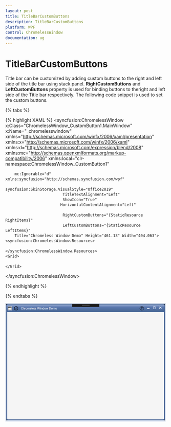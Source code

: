 ```yaml
---
layout: post
title: TitleBarCustomButtons
description: TitleBarCustomButtons
platform: WPF
control: ChromelessWindow
documentation: ug
---
```


#  TitleBarCustomButtons

Title bar can be customized by adding custom buttons  to the right and left side of the title bar using stack panel.  **RightCustomButtons** and **LeftCustomButtons** property is used for binding buttons to theright and left side of the Title bar respectively.  The following code snippet is used to set the custom buttons.

{% tabs %}

{% highlight XAML %}
<syncfusion:ChromelessWindow x:Class="ChromelessWindow_CustomButton1.MainWindow" x:Name="_chromelesswindow"
        xmlns="http://schemas.microsoft.com/winfx/2006/xaml/presentation"
        xmlns:x="http://schemas.microsoft.com/winfx/2006/xaml"
        xmlns:d="http://schemas.microsoft.com/expression/blend/2008"
        xmlns:mc="http://schemas.openxmlformats.org/markup-compatibility/2006"
        xmlns:local="clr-namespace:ChromelessWindow_CustomButton1"
                            
        mc:Ignorable="d" xmlns:syncfusion="http://schemas.syncfusion.com/wpf" 
                             syncfusion:SkinStorage.VisualStyle="Office2019"
                             TitleTextAlignment="Left"
                             ShowIcon="True"
                            HorizontalContentAlignment="Left"
                  
                             RightCustomButtons="{StaticResource RightItems}"
                             LeftCustomButtons="{StaticResource LeftItems}" 
        Title="Chromeless Window Demo" Height="461.13" Width="404.063">
    <syncfusion:ChromelessWindow.Resources>

    </syncfusion:ChromelessWindow.Resources>
    <Grid>

    </Grid>
</syncfusion:ChromelessWindow>

{% endhighlight %}

{% endtabs %}

![TitleBarCustomButtons](TitleBarCustomButtons_images/TitleBarCustomButtons.png)
